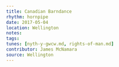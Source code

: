 ```yaml
---
title: Canadian Barndance
rhythm: hornpipe
date: 2017-05-04
location: Wellington
notes:
tags: 
tunes: [nyth-y-gwcw.md, rights-of-man.md]
contributor: James McNamara
source: Wellington
---
```

